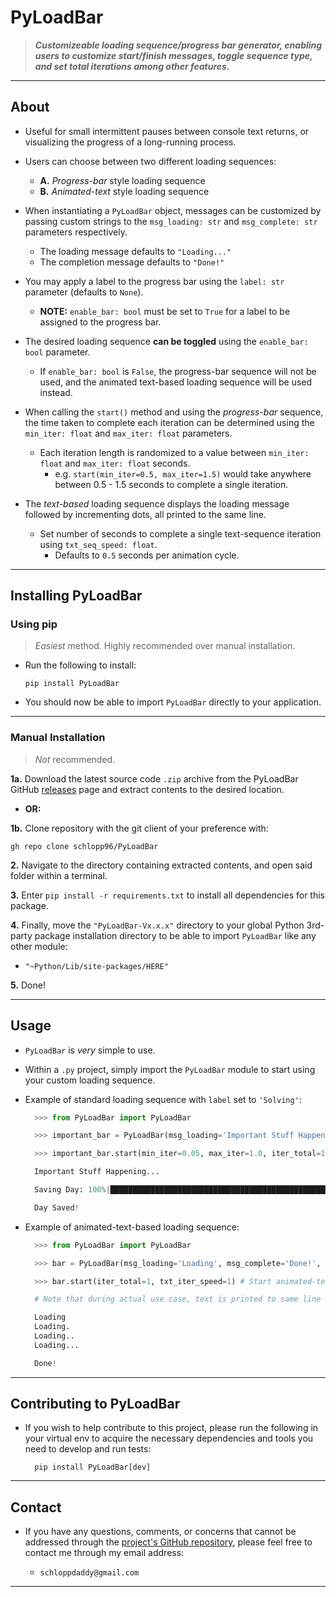 # PyLoadBar

> _**Customizeable loading sequence/progress bar generator, enabling users to customize start/finish messages, toggle sequence type, and set total iterations among other features.**_

---

## About

- Useful for small intermittent pauses between console text returns, or visualizing the progress of a long-running process.

- Users can choose between two different loading sequences:

  - **A.** _Progress-bar_ style loading sequence
  - **B.** _Animated-text_ style loading sequence

- When instantiating a `PyLoadBar` object, messages can be customized by passing custom strings to the `msg_loading: str` and `msg_complete: str` parameters respectively.

  - The loading message defaults to `"Loading..."`
  - The completion message defaults to `"Done!"`

- You may apply a label to the progress bar using the `label: str` parameter (defaults to `None`).

  - **NOTE:** `enable_bar: bool` must be set to `True` for a label to be assigned to the progress bar.

- The desired loading sequence **can be toggled** using the `enable_bar: bool` parameter.

  - If `enable_bar: bool` is `False`, the progress-bar sequence will not be used, and the animated text-based loading sequence will be used instead.

- When calling the `start()` method and using the _progress-bar_ sequence, the time taken to complete each iteration can be determined using the `min_iter: float` and `max_iter: float` parameters.

  - Each iteration length is randomized to a value between `min_iter: float` and `max_iter: float` seconds.
    - e.g. `start(min_iter=0.5, max_iter=1.5)` would take anywhere between 0.5 - 1.5 seconds to complete a single iteration.

- The _text-based_ loading sequence displays the loading message followed by incrementing dots, all printed to the same line.
  - Set number of seconds to complete a single text-sequence iteration using `txt_seq_speed: float`.
    - Defaults to `0.5` seconds per animation cycle.

---

## Installing PyLoadBar

### Using pip

> _Easiest_ method. Highly recommended over manual installation.

- Run the following to install:

  ```shell
  pip install PyLoadBar
  ```

- You should now be able to import `PyLoadBar` directly to your application.

---

### Manual Installation

> _Not_ recommended.

**1a.** Download the latest source code `.zip` archive from the PyLoadBar GitHub [releases](https://github.com/schlopp96/PyLoadBar/releases/latest) page and extract contents to the desired location.

- **OR:**

**1b.** Clone repository with the git client of your preference with:

```shell
gh repo clone schlopp96/PyLoadBar
```

**2.** Navigate to the directory containing extracted contents, and open said folder within a terminal.

**3.** Enter `pip install -r requirements.txt` to install all dependencies for this package.

**4.** Finally, move the `"PyLoadBar-Vx.x.x"` directory to your global Python 3rd-party package installation directory to be able to import `PyLoadBar` like any other module:

- `"~Python/Lib/site-packages/HERE"`

**5.** Done!

---

## Usage

- `PyLoadBar` is _very_ simple to use.

- Within a `.py` project, simply import the `PyLoadBar` module to start using your custom loading sequence.

- Example of standard loading sequence with `label` set to `'Solving'`:

  ```python
    >>> from PyLoadBar import PyLoadBar

    >>> important_bar = PyLoadBar(msg_loading='Important Stuff Happening', msg_complete='Day Saved!', label='Saving Day') # Initialize a new `PyLoadBar` instance.

    >>> important_bar.start(min_iter=0.05, max_iter=1.0, iter_total=10) # Call `start` method to begin loading sequence.

    Important Stuff Happening...

    Saving Day: 100%|█████████████████████████████████████████████████████████████████████████████████████████████████████████████████████████████████████████████| 10/10

    Day Saved!
  ```

- Example of animated-text-based loading sequence:

  ```python
    >>> from PyLoadBar import PyLoadBar

    >>> bar = PyLoadBar(msg_loading='Loading', msg_complete='Done!', enable_bar=False) # Initialize loading sequence.

    >>> bar.start(iter_total=1, txt_iter_speed=1) # Start animated-text loading sequence.

    # Note that during actual use case, text is printed to same line followed by incrementing dots:

    Loading
    Loading.
    Loading..
    Loading...

    Done!
  ```

---

## Contributing to PyLoadBar

- If you wish to help contribute to this project, please run the following in your virtual env to acquire the necessary dependencies and tools you need to develop and run tests:

  ```shell
    pip install PyLoadBar[dev]
  ```

---

## Contact

- If you have any questions, comments, or concerns that cannot be addressed through the [project's GitHub repository](https://github.com/schlopp96/PyLoadBar), please feel free to contact me through my email address:

  - `schloppdaddy@gmail.com`

---
